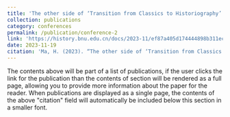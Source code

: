 ```yaml
---
title: 'The other side of ‘Transition from Classics to Historiography’: Kang and Liang''s Discussion on ‘History’ and Its Tension in the Period of Wanmu Caotang 「經史易位」的側面：康、梁萬木草堂時期「史」之論述及其張力'
collection: publications
category: conferences
permalink: /publication/conference-2
link: 'https://history.bnu.edu.cn/docs/2023-11/ef87a405d174444898b311eca8f9393b.pdf'
date: 2023-11-19
citation: 'Ma, H. (2023). “The other side of ‘Transition from Classics to Historiography’: Kang and Liang''s Discussion on ‘History’ and Its Tension in the Period of Wanmu Caotang” [Paper presentation]. The Third Graduate Academic Forum on Historical Theory and Historiography, Beijing.'
---
```


The contents above will be part of a list of publications, if the user clicks the link for the publication than the contents of section will be rendered as a full page, allowing you to provide more information about the paper for the reader. When publications are displayed as a single page, the contents of the above "citation" field will automatically be included below this section in a smaller font.
